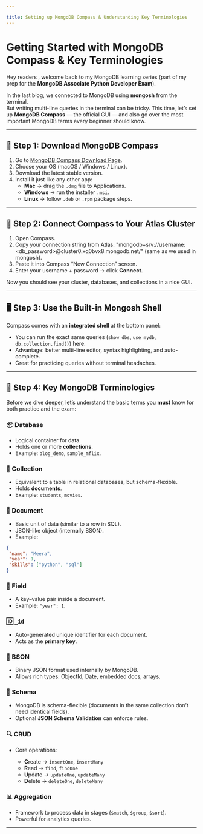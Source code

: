 ```yaml
---

title: Setting up MongoDB Compass & Understanding Key Terminologies
---
```


#  Getting Started with MongoDB Compass & Key Terminologies

Hey readers , welcome back to my MongoDB learning series (part of my prep for the **MongoDB Associate Python Developer Exam**).  

In the last blog, we connected to MongoDB using **mongosh** from the terminal.  
But writing multi-line queries in the terminal can be tricky. This time, let’s set up **MongoDB Compass** — the official GUI — and also go over the most important MongoDB terms every beginner should know.

---

## 🔽 Step 1: Download MongoDB Compass

1. Go to [MongoDB Compass Download Page](https://www.mongodb.com/try/download/compass).
2. Choose your OS (macOS / Windows / Linux).
3. Download the latest stable version.
4. Install it just like any other app:
   - **Mac** → drag the `.dmg` file to Applications.
   - **Windows** → run the installer `.msi`.
   - **Linux** → follow `.deb` or `.rpm` package steps.

---

## 🔑 Step 2: Connect Compass to Your Atlas Cluster

1. Open Compass.  
2. Copy your connection string from Atlas: "mongodb+srv://username:<db_password>@cluster0.xq0bvx8.mongodb.net/"
(same as we used in mongosh).  
3. Paste it into Compass “New Connection” screen.  
4. Enter your username + password → click **Connect**.  

Now you should see your cluster, databases, and collections in a nice GUI.

---

## 🖥️ Step 3: Use the Built-in Mongosh Shell

Compass comes with an **integrated shell** at the bottom panel:
- You can run the exact same queries (`show dbs`, `use mydb`, `db.collection.find()`) here.  
- Advantage: better multi-line editor, syntax highlighting, and auto-complete.  
- Great for practicing queries without terminal headaches.  

---

## 🧩 Step 4: Key MongoDB Terminologies

Before we dive deeper, let’s understand the basic terms you **must** know for both practice and the exam:

### 📦 Database
- Logical container for data.
- Holds one or more **collections**.
- Example: `blog_demo`, `sample_mflix`.

### 📂 Collection
- Equivalent to a table in relational databases, but schema-flexible.
- Holds **documents**.
- Example: `students`, `movies`.

### 📄 Document
- Basic unit of data (similar to a row in SQL).
- JSON-like object (internally BSON).
- Example:
```json
{
 "name": "Meera",
 "year": 1,
 "skills": ["python", "sql"]
}
````

### 🔑 Field

* A key–value pair inside a document.
* Example: `"year": 1`.

### 🆔 `_id`

* Auto-generated unique identifier for each document.
* Acts as the **primary key**.

### 🧾 BSON

* Binary JSON format used internally by MongoDB.
* Allows rich types: ObjectId, Date, embedded docs, arrays.

### 📑 Schema

* MongoDB is schema-flexible (documents in the same collection don’t need identical fields).
* Optional **JSON Schema Validation** can enforce rules.

### 🔍 CRUD

* Core operations:

  * **C**reate → `insertOne`, `insertMany`
  * **R**ead → `find`, `findOne`
  * **U**pdate → `updateOne`, `updateMany`
  * **D**elete → `deleteOne`, `deleteMany`

### 📊 Aggregation

* Framework to process data in stages (`$match`, `$group`, `$sort`).
* Powerful for analytics queries.

---

